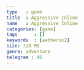 ```yaml
---
type   : game
title  : Aggressive Inline
name   : Aggressive Inline
categories: [game]
tags      : []
keywords  : [aethersx2]
size: 720 MB
genre: adventure
telegram : 46
---
```


